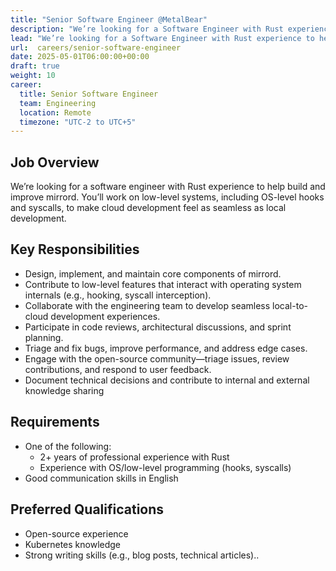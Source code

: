 ```yaml
---
title: "Senior Software Engineer @MetalBear"
description: "We’re looking for a Software Engineer with Rust experience to help build and improve mirrord."
lead: "We’re looking for a Software Engineer with Rust experience to help build and improve mirrord."
url:  careers/senior-software-engineer
date: 2025-05-01T06:00:00+00:00
draft: true
weight: 10
career:
  title: Senior Software Engineer
  team: Engineering
  location: Remote
  timezone: "UTC-2 to UTC+5"
---
```


## Job Overview

We’re looking for a software engineer with Rust experience to help build and improve mirrord. You’ll work on low-level systems, including OS-level hooks and syscalls, to make cloud development feel as seamless as local development.

## Key Responsibilities

- Design, implement, and maintain core components of mirrord.
- Contribute to low-level features that interact with operating system internals (e.g., hooking, syscall interception).
- Collaborate with the engineering team to develop seamless local-to-cloud development experiences.
- Participate in code reviews, architectural discussions, and sprint planning.
- Triage and fix bugs, improve performance, and address edge cases.
- Engage with the open-source community—triage issues, review contributions, and respond to user feedback.
- Document technical decisions and contribute to internal and external knowledge sharing

## Requirements

- One of the following:
  - 2+ years of professional experience with Rust
  - Experience with OS/low-level programming (hooks, syscalls)
- Good communication skills in English

## Preferred  Qualifications

- Open-source experience
- Kubernetes knowledge
- Strong writing skills (e.g., blog posts, technical articles)..